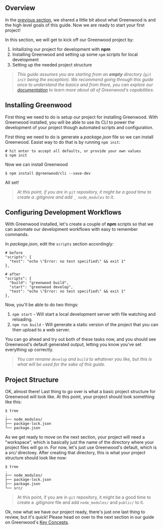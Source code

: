 ## Overview
In the [previous section](/getting-started/), we shared a little bit about what Greenwood is and the high level goals of this guide.  Now we are ready to start your first project!  

In this section, we will get to kick off our Greenwood project by:
1. Initailizing our project for development with **npm**
1. Installing Greenwood and setting up some `npm` scripts for local development
1. Setting up the needed project structure

> _This guide assumes you are starting from an **empty** directory (`git init` being the exception).  We recommend going through this guide once to understand the basics and from there, you can explore our [documentation](/docs/) to learn more about all of Greenwood's capabilities._

## Installing Greenwood
First thing we need to do is setup our project for installing Greenwood.  With Greenwood installed, you will be able to use its CLI to power the development of your project though automated scripts and configuration.

First thing we need to do is generate a _package.json_ file so we can install Greenwood.  Easist way to do that is by running `npm init`:
```shell
# hit enter to accept all defaults, or provide your own values
$ npm init
```

Now we can install Greenwood
```shell
$ npm install @greenwood/cli --save-dev
```

All set!  

> _At this point, if you are in `git` repository, it might be a good time to create a _.gitignore_ and add `_ node_modules` to it._


## Configuring Development Workflows
With Greenwood installed, let's create a couple of **npm** scripts so that we can automate our development workflows with easy to remember commands.

In _package.json_, edit the `scripts` section accordingly:
```shell
# before
"scripts": {
  "test": "echo \"Error: no test specified\" && exit 1"
},

# after
"scripts": {
  "build": "greenwood build",
  "start": "greenwood develop",
  "test": "echo \"Error: no test specified\" && exit 1"
},
```

Now, you'll be able to do two things:
1. `npm start` - Will start a local development server with file watching and reloading.
1. `npm run build` - Will generate a static version of the project that you can then upload to a web server.

You can go ahead and try out both of these tasks now, and you should see Greenwood's default generated output, letting you know you've set everything up correctly.


> _You can rename `develop` and `build` to whatever you like, but this is what will be used for the sake of this guide._


## Project Structure
OK, almost there!  Last thing to go over is what a basic project structure for Greenwood will look like.  At this point, your project should look something like this:
```shell
$ tree
.
├── node_modules/
├── package-lock.json
└── package.json
```

As we get ready to move on the next section, your project will need a "workspace", which is basically just the name of the directory where your project files will go in.  For now, let's just use Greenwood's default, which is a _src/_ directoey.  After creating that directory, this is what your project structure should look like now:

```shell
$ tree
.
├── node_modules/
├── package-lock.json
├── package.json
└── src/
```

> At this point, if you are in `git` repository, it might be a good time to create a _.gitignore_ file and add `node_modules/` and `public/` to it.


Ok, now what we have our project ready, there's just one last thing to review, but it's quick!  Please head on over to the next section in our guide on Greenwood's [Key Concepts](/getting-started/key-concepts).
